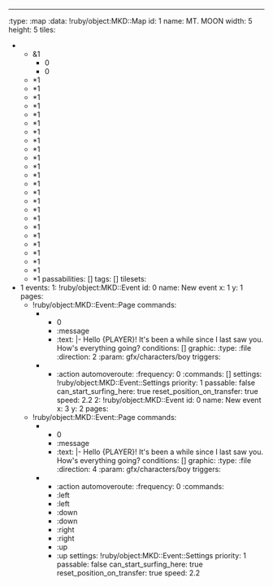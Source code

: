 ---
:type: :map
:data: !ruby/object:MKD::Map
  id: 1
  name: MT. MOON
  width: 5
  height: 5
  tiles:
  - - &1
      - 0
      - 0
    - *1
    - *1
    - *1
    - *1
    - *1
    - *1
    - *1
    - *1
    - *1
    - *1
    - *1
    - *1
    - *1
    - *1
    - *1
    - *1
    - *1
    - *1
    - *1
    - *1
    - *1
    - *1
    - *1
    - *1
  passabilities: []
  tags: []
  tilesets:
  - 1
  events:
    1: !ruby/object:MKD::Event
      id: 0
      name: New event
      x: 1
      y: 1
      pages:
      - !ruby/object:MKD::Event::Page
        commands:
        - - 0
          - :message
          - :text: |-
              Hello {PLAYER}! It's been a while since I last saw you.
              How's everything going?
        conditions: []
        graphic:
          :type: :file
          :direction: 2
          :param: gfx/characters/boy
        triggers:
        - - :action
        automoveroute:
          :frequency: 0
          :commands: []
      settings: !ruby/object:MKD::Event::Settings
        priority: 1
        passable: false
        can_start_surfing_here: true
        reset_position_on_transfer: true
        speed: 2.2
    2: !ruby/object:MKD::Event
      id: 0
      name: New event
      x: 3
      y: 2
      pages:
      - !ruby/object:MKD::Event::Page
        commands:
        - - 0
          - :message
          - :text: |-
              Hello {PLAYER}! It's been a while since I last saw you.
              How's everything going?
        conditions: []
        graphic:
          :type: :file
          :direction: 4
          :param: gfx/characters/boy
        triggers:
        - - :action
        automoveroute:
          :frequency: 0
          :commands:
          - :left
          - :left
          - :down
          - :down
          - :right
          - :right
          - :up
          - :up
      settings: !ruby/object:MKD::Event::Settings
        priority: 1
        passable: false
        can_start_surfing_here: true
        reset_position_on_transfer: true
        speed: 2.2
